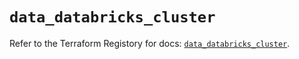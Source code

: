# `data_databricks_cluster`

Refer to the Terraform Registory for docs: [`data_databricks_cluster`](https://registry.terraform.io/providers/databricks/databricks/1.29.0/docs/data-sources/cluster).
